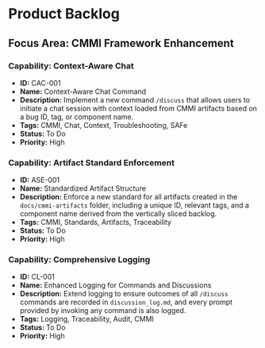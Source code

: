 # Product Backlog

## Focus Area: CMMI Framework Enhancement

### Capability: Context-Aware Chat

- **ID:** CAC-001
- **Name:** Context-Aware Chat Command
- **Description:** Implement a new command `/discuss` that allows users to initiate a chat session with context loaded from CMMI artifacts based on a bug ID, tag, or component name.
- **Tags:** CMMI, Chat, Context, Troubleshooting, SAFe
- **Status:** To Do
- **Priority:** High

### Capability: Artifact Standard Enforcement

- **ID:** ASE-001
- **Name:** Standardized Artifact Structure
- **Description:** Enforce a new standard for all artifacts created in the `docs/cmmi-artifacts` folder, including a unique ID, relevant tags, and a component name derived from the vertically sliced backlog.
- **Tags:** CMMI, Standards, Artifacts, Traceability
- **Status:** To Do
- **Priority:** High

### Capability: Comprehensive Logging
- **ID:** CL-001
- **Name:** Enhanced Logging for Commands and Discussions
- **Description:** Extend logging to ensure outcomes of all `/discuss` commands are recorded in `discussion_log.md`, and every prompt provided by invoking any command is also logged.
- **Tags:** Logging, Traceability, Audit, CMMI
- **Status:** To Do
- **Priority:** High
